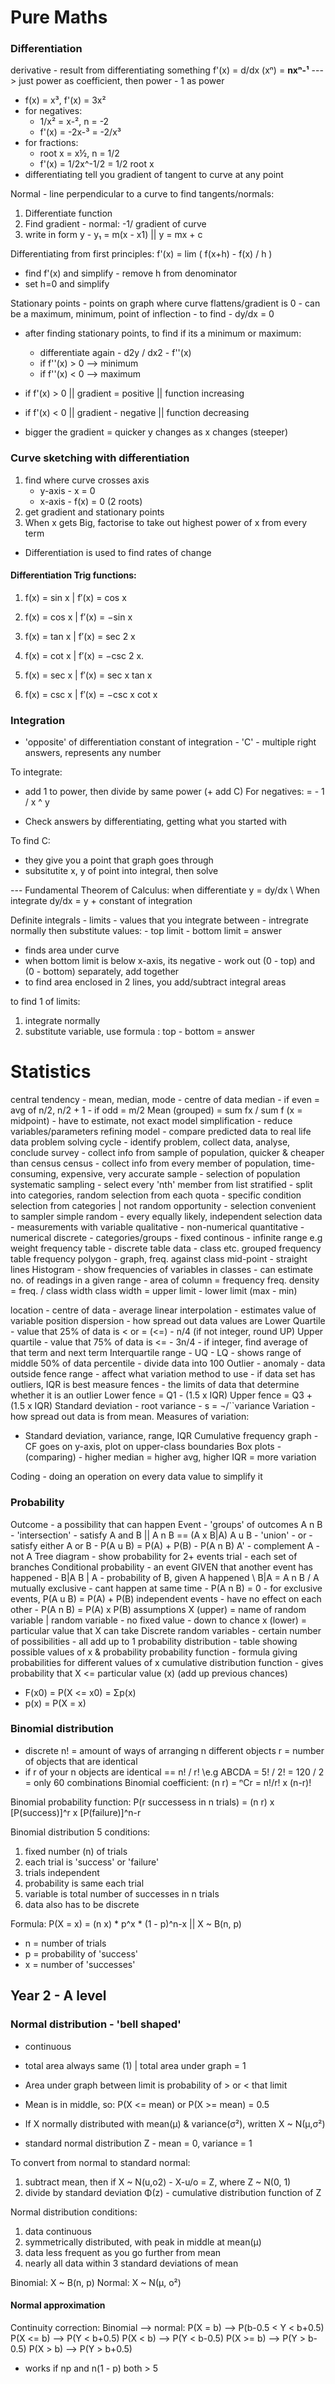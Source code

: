 # Pure Maths
### Differentiation
derivative - result from differentiating something
f'(x) = d/dx (xⁿ) = **nxⁿ-¹** ---> just power as coefficient, then power - 1 as power
 - f(x) = x³, f'(x) = 3x²
- for negatives: 
  - 1/x² = x-², n = -2
  - f'(x) = -2x-³ = -2/x³ 
- for fractions:
  - root x = x½, n = 1/2
  - f'(x) = 1/2x^-1/2 = 1/2 root x
- differentiating tell you gradient of tangent to curve at any point

Normal - line perpendicular to a curve
to find tangents/normals:
1) Differentiate function
2) Find gradient - normal: -1/ gradient of curve
3) write in form y - y₁ = m(x - x1) || y = mx + c

Differentiating from first principles: 
f'(x) = lim ( f(x+h) - f(x) / h )
- find f'(x) and simplify - remove h from denominator
- set h=0 and simplify 

Stationary points - points on graph where curve flattens/gradient is 0
        - can be a maximum, minimum, point of inflection
        - to find - dy/dx = 0
 - after finding stationary points, to find if its a minimum or maximum:
   - differentiate again - d2y / dx2 - f''(x)
   - if f''(x) > 0 --> minimum
   - if f''(x) < 0 --> maximum

- if f'(x) > 0 || gradient = positive || function increasing
- if f'(x) < 0 || gradient - negative || function decreasing
- bigger the gradient = quicker y changes as x changes (steeper)

### Curve sketching with differentiation
1) find where curve crosses axis 
    - y-axis - x = 0
    - x-axis - f(x) = 0 (2 roots)
2) get gradient and stationary points
3) When x gets Big, factorise to take out highest power of x from every term

- Differentiation is used to find rates of change

#### Differentiation Trig functions:

1. f(x) = sin x | f′(x) = cos x

2. f(x) = cos x | f′(x) = −sin x

3. f(x) = tan x | f′(x) = sec 2 x

4. f(x) = cot x | f′(x) = −csc 2 x.

5. f(x) = sec x | f′(x) = sec x tan x

6. f(x) = csc x | f′(x) = −csc x cot x

### Integration

- 'opposite' of differentiation
constant of integration - 'C' - multiple right answers, represents any number 

To integrate:
 - add 1 to power, then divide by same power (+ add C)
For negatives:
= - 1 / x ^ y

- Check answers by differentiating, getting what you started with

To find C:
- they give you a point that graph goes through
- subsitutite x, y of point into integral, then solve

--- Fundamental Theorem of Calculus:
when differentiate y = dy/dx \\ When integrate dy/dx = y + constant of integration


Definite integrals - limits - values that you integrate between - intregrate normally then substitute values:
        - top limit - bottom limit = answer
 - finds area under curve
 - when bottom limit is below x-axis, its negative - work out (0 - top) and (0 - bottom) separately, add together
- to find area enclosed in 2 lines, you add/subtract integral areas

to find 1 of limits:
1) integrate normally
2) substitute variable, use formula : top - bottom = answer












# Statistics
central tendency - mean, median, mode - centre of data
median - if even = avg of n/2, n/2 + 1
        - if odd = m/2
Mean (grouped) = sum fx / sum f (x = midpoint)
        - have to estimate, not exact
model simplification - reduce variables/parameters
refining model - compare predicted data to real life data
problem solving cycle - identify problem, collect data, analyse, conclude
survey - collect info from sample of population, quicker & cheaper than census
census - collect info from every member of population, time-consuming, expensive, very accurate
sample - selection of population
systematic sampling - select every 'nth' member from list
stratified - split into categories, random selection from each
quota - specific condition selection from categories | not random
opportunity - selection convenient to sampler
simple random - every equally likely, independent selection
data - measurements with variable
qualitative - non-numerical
quantitative - numerical
discrete - categories/groups - fixed
continous - infinite range e.g weight
frequency table - discrete table data - class etc.
grouped frequency table
frequency polygon - graph, freq. against class mid-point - straight lines
Histogram - show frequencies of variables in classes - can estimate no. of readings in a given range
        - area of column = frequency
freq. density = freq. / class width
class width = upper limit - lower limit (max - min)

location - centre of data - average
linear interpolation - estimates value of variable position
dispersion - how spread out data values are
Lower Quartile - value that 25% of data is < or = (<=) - n/4 (if not integer, round UP)
Upper quartile - value that 75% of data is <= - 3n/4
        - if integer, find average of that term and next term
Interquartile range - UQ - LQ - shows range of middle 50% of data
percentile - divide data into 100
Outlier - anomaly - data outside fence range - affect what variation method to use
        - if data set has outliers, IQR is best measure
fences - the limits of data that determine whether it is an outlier
        Lower fence = Q1 - (1.5 x IQR)
        Upper fence = Q3 + (1.5 x IQR)
Standard deviation - root variance - s = ¬/``variance
Variation - how spread out data is from mean. Measures of variation:
- Standard deviation, variance, range, IQR
Cumulative frequency graph - CF goes on y-axis, plot on upper-class boundaries
Box plots - (comparing) - higher median = higher avg, higher IQR = more variation

Coding - doing an operation on every data value to simplify it

### Probability
Outcome - a possibility that can happen
Event - 'groups' of outcomes
A n B - 'intersection' - satisfy A and B || A n B == (A x B|A)
A u B - 'union' - or - satisfy either A or B
        - P(A u B) = P(A) + P(B) - P(A n B)
A' - complement A - not A
Tree diagram - show probability for 2+ events
trial - each set of branches
Conditional probability - an event GIVEN that another event has happened - B|A
B | A - probability of B, given A happened \\ B|A = A n B / A
mutually exclusive - cant happen at same time - P(A n B) = 0
        - for exclusive events, P(A u B) = P(A) + P(B)
independent events - have no effect on each other - P(A n B) = P(A) x P(B)
assumptions
X (upper) = name of random variable | random variable - no fixed value - down to chance
x (lower) = particular value that X can take
Discrete random variables - certain number of possibilities - all add up to 1
probability distribution - table showing possible values of x & probability
probability function - formula giving probabilities for different values of x
cumulative distribution function - gives probability that X <= particular value (x) (add up previous chances)
  - F(x0) = P(X <= x0) = Σp(x)
  - p(x) = P(X = x)

### Binomial distribution
- discrete
n! = amount of ways of arranging n different objects
r = number of objects that are identical
 - if r of your n objects are identical == n! / r! \\e.g ABCDA = 5! / 2! = 120 / 2 = only 60 combinations
Binomial coefficient:
 (n r) = ⁿCr = n!/r! x (n-r)!

Binomial probability function:
P(r successess in n trials) = (n r) x [P(success)]^r x [P(failure)]^n-r

Binomial distribution 5 conditions:
1) fixed number (n) of trials
2) each trial is 'success' or 'failure'
3) trials independent
4) probability is same each trial
5) variable is total number of successes in n trials
6) data also has to be discrete

Formula: P(X = x) = (n x) * p^x * (1 - p)^n-x  || X ~ B(n, p)
 - n = number of trials
 - p = probability of 'success'
 - x = number of 'successes'

## Year 2 - A level
### Normal distribution - 'bell shaped'
- continuous
- total area always same (1) | total area under graph = 1
- Area under graph between limit is probability of > or < that limit
- Mean is in middle, so: P(X <= mean) or P(X >= mean) = 0.5
- If X normally distributed with mean(µ) & variance(σ²), written X ~ N(µ,σ²)

- standard normal distribution Z - mean = 0, variance = 1

To convert from normal to standard normal:
1) subtract mean, then
        if X ~ N(u,o2) - X-u/o = Z, where Z ~ N(0, 1)
2) divide by standard deviation
Φ(z) - cumulative distribution function of Z 

Normal distribution conditions:
1) data continuous
2) symmetrically distributed, with peak in middle at mean(µ)
3) data less frequent as you go further from mean
4) nearly all data within 3 standard deviations of mean

Binomial: X ~ B(n, p)
Normal: X ~ N(μ, o²)


#### Normal approximation
Continuity correction:
Binomial --> normal:
P(X = b) --> P(b-0.5 < Y < b+0.5)
P(X <= b) --> P(Y < b+0.5)
P(X < b) --> P(Y < b-0.5)
P(X >= b) --> P(Y > b-0.5)
P(X > b) --> P(Y > b+0.5)
 
- works if np and n(1 - p) both > 5 